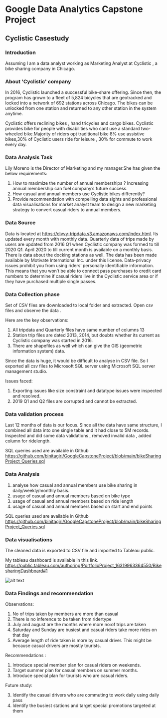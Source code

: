

# Google Data Analytics Capstone Project

## Cyclistic Casestudy

### Introduction

Assuming I am a data analyst working as Marketing Analyst at Cyclistic , a bike sharing company in Chicago.

### About 'Cyclistic' company

In 2016, Cyclistic launched a successful bike-share offering. Since then, the program has grown to a fleet of 5,824 bicycles that are geotracked and locked into a network of 692 stations across Chicago. The bikes can be unlocked from one station and returned to any other station in the system anytime. 

Cyclistic offers reclining bikes , hand tricycles and cargo bikes. Cyclistic provides bike for people with disabilities who cant use a standard two-wheeled bike.Majority of riders opt traditional bike
8% use assistive bikes,30% of Cyclistic users ride for leisure , 30% for commute to work every day.

### Data Analysis Task

Lily Moreno is the Director of Marketing and my manager.She has given the below requirements:
1.	How to maximize the number of annual memberships ? Increasing annual membership can fuel company’s future success.
2.	How casual and annual members use Cyclistic bikes differently?
3.	Provide recommendation with compelling data sights and professional data visualisations for market analyst team to design a new marketing strategy to convert casual riders to annual members.

### Data Source

Data is located at https://divvy-tripdata.s3.amazonaws.com/index.html. Its updated every month with monthly data. Quarterly data of trips made by users are updated from 2016 Q1 when Cyclistic company was formed to till 2020 Q1. April 2020 to till current month is available on a monthly basis. There is data about the docking stations as well.
The data has been made available by Motivate International Inc. under this license.
Data-privacy issues prohibit you from using riders’ personally identifiable information. This means that you won’t be able to connect pass purchases to credit card numbers to determine if casual riders live in the Cyclistic service area or if they have purchased multiple single passes.

### Data Collection phase

Set of CSV files are downloaded to local folder and extracted. Open csv files and observe the data .

Here are the key observations:

1. All tripdata and Quarterly files have same number of columns 13
2. Station trip files are dated 2013, 2014, but doubts whether its current as Cyclistic company was started in 2016. 
3. There are shapefiles as well which can give the GIS (geometric information system) data.

Since the data is huge, it would be difficult to analyse in CSV file. So I exported all csv files to Microsoft SQL server using Microsoft SQL server management studio.

Issues faced:

1. Exporting issues like size constraint and datatype issues were inspected and resolved.
2. 2019 Q1 and Q2 files are corrupted and cannot be extracted.

### Data validation process


Last 12 months of data is our focus. Since all the data have same structure, I combined all data into one single table and it had close to 5M records. Inspected and did some data validations , removed invalid data , added column for ridelength.

SQL queries used are available in Github 
https://github.com/binitagiri/GoogleCapstoneProject/blob/main/bikeSharingProject_Queries.sql

### Data Analysis

1. analyse how casual and annual members use bike sharing in daily/weekly/monthly basis.
2. usage of casual and annual members based on bike type
3. usage of casual and annual members based on ride length
4. usage of casual and annual members based on start and end points

SQL queries used are available in Github 
https://github.com/binitagiri/GoogleCapstoneProject/blob/main/bikeSharingProject_Queries.sql


### Data visualisations

The cleaned data is exported to CSV file and imported to Tableau public.

My tableau dashboard is available in this link.
https://public.tableau.com/authoring/PortfolioProject_16319963364550/BikesharingDashboard#1

![alt text](https://github.com/[username]/[reponame]/blob/[branch]/image.jpg?raw=true)

### Data Findings and recommendation

Observations:
1.	No of trips taken by members are more than casual
2.	There is no inference to be taken from ridertype
3.	July and august are the months where more no:of trips are taken
4.	Saturday and Sunday are busiest and casual riders take more rides on that day
5.	Average length of ride taken is more by casual driver. This might be because casual drivers are mostly tourists.

Recommendations :
1.	Introduce special member plan for casual riders on weekends.
2.	Target summer plan for casual members on summer months.
3.	Introduce special plan for tourists who are casual riders.

Future study: 

3.	Identify the casual drivers who are commuting to work daily using daily pass
4.	Identify the busiest stations and target special promotions targeted at them
